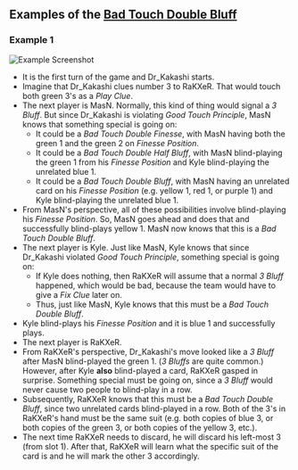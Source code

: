 ## Examples of the [Bad Touch Double Bluff](../Reference.md#the-bad-touch-double-bluff-for-3s)

### Example 1

![Example Screenshot](https://raw.githubusercontent.com/Zamiell/hanabi-conventions/master/img/examples/bad_touch_double_bluff.png)

- It is the first turn of the game and Dr_Kakashi starts.
- Imagine that Dr_Kakashi clues number 3 to RaKXeR. That would touch both green 3's as a *Play Clue*.
- The next player is MasN. Normally, this kind of thing would signal a *3 Bluff*. But since Dr_Kakashi is violating *Good Touch Principle*, MasN knows that something special is going on:
  - It could be a *Bad Touch Double Finesse*, with MasN having both the green 1 and the green 2 on *Finesse Position*.
  - It could be a *Bad Touch Double Half Bluff*, with MasN blind-playing the green 1 from his *Finesse Position* and Kyle blind-playing the unrelated blue 1.
  - It could be a *Bad Touch Double Bluff*, with MasN having an unrelated card on his *Finesse Position* (e.g. yellow 1, red 1, or purple 1) and Kyle blind-playing the unrelated blue 1.
- From MasN's perspective, all of these possibilities involve blind-playing his *Finesse Position*. So, MasN goes ahead and does that and successfully blind-plays yellow 1. MasN now knows that this is a *Bad Touch Double Bluff*.
- The next player is Kyle. Just like MasN, Kyle knows that since Dr_Kakashi violated *Good Touch Principle*, something special is going on:
  - If Kyle does nothing, then RaKXeR will assume that a normal *3 Bluff* happened, which would be bad, because the team would have to give a *Fix Clue* later on.
  - Thus, just like MasN, Kyle knows that this must be a *Bad Touch Double Bluff*.
- Kyle blind-plays his *Finesse Position* and it is blue 1 and successfully plays.
- The next player is RaKXeR.
- From RaKXeR's perspective, Dr_Kakashi's move looked like a *3 Bluff* after MasN blind-played the green 1. (*3 Bluffs* are quite common.) However, after Kyle **also** blind-played a card, RaKXeR gasped in surprise. Something special must be going on, since a *3 Bluff* would never cause two people to blind-play in a row.
- Subsequently, RaKXeR knows that this must be a *Bad Touch Double Bluff*, since two unrelated cards blind-played in a row. Both of the 3's in RaKXeR's hand must be the same suit (e.g. both copies of blue 3, or both copies of the green 3, or both copies of the yellow 3, etc.).
- The next time RaKXeR needs to discard, he will discard his left-most 3 (from slot 1). After that, RaKXeR will learn what the specific suit of the card is and he will mark the other 3 accordingly.
